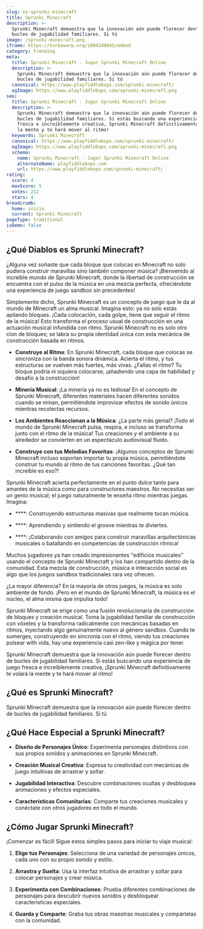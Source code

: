```yaml
---
slug: es-sprunki-minecraft
title: Sprunki Minecraft
description: >-
  Sprunki Minecraft demuestra que la innovación aún puede florecer dentro de
  bucles de jugabilidad familiares. Si tú
image: /sprunki-minecraft.png
iframe: https://turbowarp.org/1094240845/embed
category: trending
meta:
  title: Sprunki Minecraft - Jugar Sprunki Minecraft Online
  description: >-
    Sprunki Minecraft demuestra que la innovación aún puede florecer dentro de
    bucles de jugabilidad familiares. Si tú
  canonical: https://www.playfiddlebops.com/sprunki-minecraft/
  ogImage: https://www.playfiddlebops.com/sprunki-minecraft.png
seo:
  title: Sprunki Minecraft - Jugar Sprunki Minecraft Online
  description: >-
    Sprunki Minecraft demuestra que la innovación aún puede florecer dentro de
    bucles de jugabilidad familiares. Si estás buscando una experiencia de juego
    fresca e increíblemente creativa, Sprunki Minecraft definitivamente te volará
    la mente y te hará mover al ritmo!
  keywords: Sprunki Minecraft
  canonical: https://www.playfiddlebops.com/sprunki-minecraft/
  ogImage: https://www.playfiddlebops.com/sprunki-minecraft.png
  schema:
    name: Sprunki Minecraft - Jugar Sprunki Minecraft Online
    alternateName: playfiddlebops.com
    url: https://www.playfiddlebops.com/sprunki-minecraft/
rating:
  score: 4
  maxScore: 5
  votes: 212
  stars: 4
breadcrumb:
  home: inicio
  current: Sprunki Minecraft
pageType: traditional
isDemo: false
---
```


## ¿Qué Diablos es Sprunki Minecraft?

¿Alguna vez soñaste que cada bloque que colocas en Minecraft no solo pudiera construir maravillas sino también componer música? ¡Bienvenido al increíble mundo de Sprunki Minecraft, donde la libertad de construcción se encuentra con el pulso de la música en una mezcla perfecta, ofreciéndote una experiencia de juego sandbox sin precedentes!

Simplemente dicho, Sprunki Minecraft es un concepto de juego que le da al mundo de Minecraft un alma musical. Imagina esto: ya no solo estás apilando bloques. ¡Cada colocación, cada golpe, tiene que seguir el ritmo de la música! Esto transforma el proceso usual de construcción en una actuación musical infundida con ritmo. Sprunki Minecraft no es solo otro clon de bloques; se labra su propia identidad única con esta mecánica de construcción basada en ritmos.

- **Construye al Ritmo**: En Sprunki Minecraft, cada bloque que colocas se sincroniza con la banda sonora dinámica. Acierta el ritmo, y tus estructuras se vuelven más fuertes, más vivas. ¿Fallas el ritmo? Tu bloque podría ni siquiera colocarse, ¡añadiendo una capa de habilidad y desafío a la construcción!

- **Minería Musical**: ¡La minería ya no es tediosa! En el concepto de Sprunki Minecraft, diferentes materiales hacen diferentes sonidos cuando se minan, permitiéndote improvisar efectos de sonido únicos mientras recolectas recursos.

- **Los Ambientes Reaccionan a la Música**: ¿La parte más genial? ¡Todo el mundo de Sprunki Minecraft pulsa, respira, e incluso se transforma junto con el ritmo de la música! Tus creaciones y el ambiente a su alrededor se convierten en un espectáculo audiovisual fluido.

- **Construye con tus Melodías Favoritas**: ¡Algunos conceptos de Sprunki Minecraft incluso soportan importar tu propia música, permitiéndote construir tu mundo al ritmo de tus canciones favoritas. ¿Qué tan increíble es eso?!

Sprunki Minecraft acierta perfectamente en el punto dulce tanto para amantes de la música como para constructores maestros. No necesitas ser un genio musical; el juego naturalmente te enseña ritmo mientras juegas. Imagina:

- ****: Construyendo estructuras masivas que realmente tocan música.

- ****: Aprendiendo y sintiendo el groove mientras te diviertes.

- ****: ¡Colaborando con amigos para construir maravillas arquitectónicas musicales o batallando en competencias de construcción rítmica!

Muchos jugadores ya han creado impresionantes "edificios musicales" usando el concepto de Sprunki Minecraft y los han compartido dentro de la comunidad. Esta mezcla de construcción, música e interacción social es algo que los juegos sandbox tradicionales rara vez ofrecen.

¿La mayor diferencia? En la mayoría de otros juegos, la música es solo ambiente de fondo. ¡Pero en el mundo de Sprunki Minecraft, la música es el núcleo, el alma misma que impulsa todo!

Sprunki Minecraft se erige como una fusión revolucionaria de construcción de bloques y creación musical. Toma la jugabilidad familiar de construcción con vóxeles y la transforma radicalmente con mecánicas basadas en ritmos, inyectando algo genuinamente nuevo al género sandbox. Cuando te sumerges, construyendo en sincronía con el ritmo, viendo tus creaciones pulsear with vida, hay una experiencia casi zen-like y mágica por tener.

Sprunki Minecraft demuestra que la innovación aún puede florecer dentro de bucles de jugabilidad familiares. Si estás buscando una experiencia de juego fresca e increíblemente creativa, ¡Sprunki Minecraft definitivamente te volará la mente y te hará mover al ritmo!

## ¿Qué es Sprunki Minecraft?

Sprunki Minecraft demuestra que la innovación aún puede florecer dentro de bucles de jugabilidad familiares. Si tú

## ¿Qué Hace Especial a Sprunki Minecraft?

- **Diseño de Personajes Único**: Experimenta personajes distintivos con sus propios sonidos y animaciones en Sprunki Minecraft.

- **Creación Musical Creativa**: Expresa tu creatividad con mecánicas de juego intuitivas de arrastrar y soltar.

- **Jugabilidad Interactiva**: Descubre combinaciones ocultas y desbloquea animaciones y efectos especiales.

- **Características Comunitarias**: Comparte tus creaciones musicales y conéctate con otros jugadores en todo el mundo.

## ¿Cómo Jugar Sprunki Minecraft?

¡Comenzar es fácil! Sigue estos simples pasos para iniciar tu viaje musical:

1. **Elige tus Personajes**: Selecciona de una variedad de personajes únicos, cada uno con su propio sonido y estilo.

1. **Arrastra y Suelta**: Usa la interfaz intuitiva de arrastrar y soltar para colocar personajes y crear música.

1. **Experimenta con Combinaciones**: Prueba diferentes combinaciones de personajes para descubrir nuevos sonidos y desbloquear características especiales.

1. **Guarda y Comparte**: Graba tus obras maestras musicales y compártelas con la comunidad.
